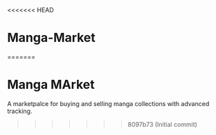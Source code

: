 <<<<<<< HEAD
# Manga-Market
=======
# Manga MArket 
 
A marketpalce for buying and selling manga collections with advanced tracking. 
>>>>>>> 8097b73 (Initial commit)
